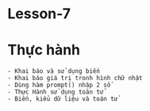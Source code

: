 # Lesson-7
# Thực hành
    - Khai báo và sử dụng biến
    - Khai báo giá trị tronh hình chữ nhật
    - Dùng hàm prompt() nhập 2 số 
    - Thực Hành sử dụng toán tử
    - Biến, kiểu dữ liệu và toán tử
    